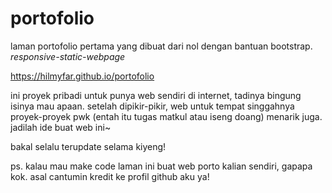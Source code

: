 # portofolio
laman portofolio pertama yang dibuat dari nol dengan bantuan bootstrap. 
<i>responsive-static-webpage</i>

https://hilmyfar.github.io/portofolio

ini proyek pribadi untuk punya web sendiri di internet, tadinya bingung isinya mau apaan. setelah dipikir-pikir, web untuk tempat singgahnya proyek-proyek pwk (entah itu tugas matkul atau iseng doang) menarik juga.
jadilah ide buat web ini~

bakal selalu terupdate selama kiyeng!

ps. kalau mau make code laman ini buat web porto kalian sendiri, gapapa kok.
asal cantumin kredit ke profil github aku ya!
